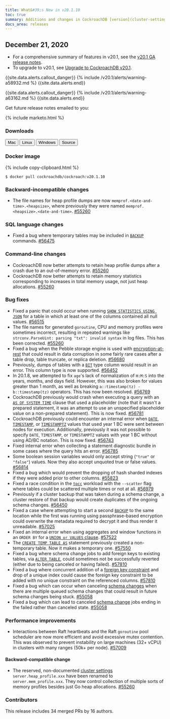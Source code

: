 ```yaml
---
title: What&#39;s New in v20.1.10
toc: true
summary: Additions and changes in CockroachDB [version](cluster-settings.html#setting-version) v20.1.10 since [version](cluster-settings.html#setting-version) v20.1.9
docs_area: releases 
---
```


## December 21, 2020

- For a comprehensive summary of features in v20.1, see the [v20.1 GA release notes](v20.1.0.html).
- To upgrade to v20.1, see [Upgrade to CockroachDB v20.1](../v20.1/upgrade-cockroach-[version](cluster-settings.html#setting-version).html).

{{site.data.alerts.callout_danger}}
{% include /v20.1/alerts/warning-a58932.md %}
{{site.data.alerts.end}}

{{site.data.alerts.callout_danger}}
{% include /v20.1/alerts/warning-a63162.md %}
{{site.data.alerts.end}}

Get future release notes emailed to you:

{% include marketo.html %}

### Downloads

<div id="os-tabs" class="clearfix os-tabs_button-outline-primary">
    <a href="https://binaries.cockroachdb.com/cockroach-v20.1.10.darwin-10.9-amd64.tgz"><button id="mac" data-eventcategory="mac-binary-release-notes">Mac</button></a>
    <a href="https://binaries.cockroachdb.com/cockroach-v20.1.10.linux-amd64.tgz"><button id="linux" data-eventcategory="linux-binary-release-notes">Linux</button></a>
    <a href="https://binaries.cockroachdb.com/cockroach-v20.1.10.windows-6.2-amd64.zip"><button id="windows" data-eventcategory="windows-binary-release-notes">Windows</button></a>
    <a href="https://binaries.cockroachdb.com/cockroach-v20.1.10.src.tgz"><button id="source" data-eventcategory="source-release-notes">Source</button></a>
</div>

### Docker image

{% include copy-clipboard.html %}
~~~shell
$ docker pull cockroachdb/cockroach:v20.1.10
~~~


### Backward-incompatible changes

- The file names for heap profile dumps are now `memprof.<date-and-time>.<heapsize>`, where previously they were named `memprof.<heapsize>.<date-and-time>`. [#55260][#55260]

### SQL language changes

- Fixed a bug where temporary tables may be included in [`BACKUP`](../v20.1/backup.html) commands. [#56475][#56475]

### Command-line changes

- CockroachDB now better attempts to retain heap profile dumps after a crash due to an out-of-memory error. [#55260][#55260]
- CockroachDB now better attempts to retain memory statistics corresponding to increases in total memory usage, not just heap allocations. [#55260][#55260]

### Bug fixes

- Fixed a panic that could occur when running [`SHOW STATISTICS USING JSON`](../v20.1/show-statistics.html) for a table in which at least one of the columns contained all null values. [#56515][#56515]
- The file names for generated `goroutine`, CPU and memory profiles were sometimes incorrect, resulting in repeated warnings like `strconv.ParseUint: parsing "txt": invalid syntax` in log files. This has been corrected. [#55260][#55260]
- Fixed a bug when the Pebble storage engine is used with [encryption-at-rest](../v20.1/encryption.html#encryption-at-rest-enterprise) that could result in data corruption in some fairly rare cases after a table drop, table truncate, or replica deletion. [#56680][#56680]
- Previously, dumps of tables with a [`BIT`](../v20.1/bit.html) type column would result in an error. This column type is now supported. [#56452][#56452]
- In 20.1.8, we attempted to fix `age`'s lack of normalization of `H:M:S` into the years, months, and days field. However, this was also broken for values greater than 1 month, as well as breaking `a::timestamp(tz) - b::timestamp(tz)` operators. This has now been resolved. [#56769][#56769]
- CockroachDB previously would crash when executing a query with an [`AS OF SYSTEM TIME`](../v20.1/as-of-system-time.html) clause that used a placeholder (note that it wasn't a prepared statement, it was an attempt to use an unspecified placeholder value on a non-prepared statement). This is now fixed. [#56781][#56781]
- CockroachDB previously could encounter an internal error when [`DATE`](../v20.1/date.html), [`TIMESTAMP`](../v20.1/timestamp.html), or [`TIMESTAMPTZ`](../v20.1/timestamp.html) values that used year 1 BC were sent between nodes for execution. Additionally, previously it was not possible to specify `DATE`, `TIMESTAMP`, or `TIMESTAMPTZ` values with year 1 BC without using AD/BC notation. This is now fixed. [#56743][#56743]
- Fixed internal error when collecting a statement diagnostic bundle in some cases where the query hits an error. [#56785][#56785]
- Some boolean session variables would only accept string (`"true"` or `"false"`) values. Now they also accept unquoted true or false values. [#56814][#56814]
- Fixed a bug which would prevent the dropping of hash sharded indexes if they were added prior to other columns. [#55823][#55823]
- Fixed a race condition in the [`tpcc`](../v20.1/performance-benchmarking-with-tpc-c-10-warehouses.html) workload with the `--scatter` flag where tables could be scattered multiple times or not at all. [#56979][#56979]
- Previously if a cluster backup that was taken during a schema change, a cluster restore of that backup would create duplicates of the ongoing schema changes. [#56450][#56450]
- Fixed a case where attempting to start a second [`BACKUP`](../v20.1/backup.html) to the same location while the first was running using passphrase-based encryption could overwrite the metadata required to decrypt it and thus render it unreadable. [#57025][#57025]
- Fixed an internal error when using aggregates and window functions in an `ORDER BY` for a [`UNION or VALUES` clause](../v20.1/selection-queries.html). [#57522][#57522]
- The [`CREATE TEMP TABLE AS`](../v20.1/temporary-tables.html) statement previously created a non-temporary table. Now it makes a temporary one. [#57550][#57550]
- Fixed a bug where schema change jobs to add foreign keys to existing tables, via [`ALTER TABLE`](../v20.1/alter-table.html), could sometimes not be successfully reverted (either due to being canceled or having failed). [#57810][#57810]
- Fixed a bug where concurrent addition of a [foreign key constraint](../v20.1/foreign-key.html) and drop of a unique index could cause the foreign key constraint to be added with no unique constraint on the referenced columns. [#57810][#57810]
- Fixed a bug which can occur when canceling [schema changes](../v20.1/online-schema-changes.html) when there are multiple queued schema changes that could result in future schema changes being stuck. [#55058][#55058]
- Fixed a bug which can lead to canceled [schema change](../v20.1/online-schema-changes.html) jobs ending in the failed rather than canceled state. [#55058][#55058]

### Performance improvements

- Interactions between Raft heartbeats and the Raft `goroutine` pool scheduler are now more efficient and avoid excessive mutex contention. This was observed to prevent instability on large machines (32+ vCPU) in clusters with many ranges (50k+ per node). [#57009][#57009]

#### Backward-compatible change

- The reserved, non-documented [cluster settings](../v20.1/cluster-settings.html) `server.heap_profile.xxx` have been renamed to `server.mem_profile.xxx`. They now control collection of multiple sorts of memory profiles besides just Go heap allocations. [#55260][#55260]

### Contributors

This release includes 34 merged PRs by 16 authors.

[#55058]: https://github.com/cockroachdb/cockroach/pull/55058
[#55260]: https://github.com/cockroachdb/cockroach/pull/55260
[#55823]: https://github.com/cockroachdb/cockroach/pull/55823
[#56444]: https://github.com/cockroachdb/cockroach/pull/56444
[#56450]: https://github.com/cockroachdb/cockroach/pull/56450
[#56452]: https://github.com/cockroachdb/cockroach/pull/56452
[#56475]: https://github.com/cockroachdb/cockroach/pull/56475
[#56515]: https://github.com/cockroachdb/cockroach/pull/56515
[#56680]: https://github.com/cockroachdb/cockroach/pull/56680
[#56743]: https://github.com/cockroachdb/cockroach/pull/56743
[#56769]: https://github.com/cockroachdb/cockroach/pull/56769
[#56781]: https://github.com/cockroachdb/cockroach/pull/56781
[#56785]: https://github.com/cockroachdb/cockroach/pull/56785
[#56814]: https://github.com/cockroachdb/cockroach/pull/56814
[#56979]: https://github.com/cockroachdb/cockroach/pull/56979
[#57009]: https://github.com/cockroachdb/cockroach/pull/57009
[#57025]: https://github.com/cockroachdb/cockroach/pull/57025
[#57485]: https://github.com/cockroachdb/cockroach/pull/57485
[#57522]: https://github.com/cockroachdb/cockroach/pull/57522
[#57550]: https://github.com/cockroachdb/cockroach/pull/57550
[#57810]: https://github.com/cockroachdb/cockroach/pull/57810
[0b5b521ae]: https://github.com/cockroachdb/cockroach/commit/0b5b521ae
[6a8c69a9b]: https://github.com/cockroachdb/cockroach/commit/6a8c69a9b
